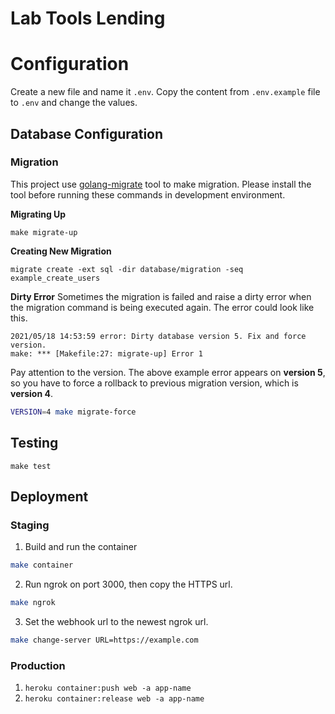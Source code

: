 # Lab Tools Lending

# Configuration
Create a new file and name it `.env`. Copy the content from `.env.example` file to `.env` and change the values.

## Database Configuration
### Migration
This project use [golang-migrate](https://github.com/golang-migrate/migrate) tool to make migration. Please install the tool before running these commands in development environment.

**Migrating Up**
```
make migrate-up
```

**Creating New Migration**
```
migrate create -ext sql -dir database/migration -seq example_create_users
```

**Dirty Error**
Sometimes the migration is failed and raise a dirty error when the migration command is being executed again. The error could look like this.
```log
2021/05/18 14:53:59 error: Dirty database version 5. Fix and force version.
make: *** [Makefile:27: migrate-up] Error 1
```

Pay attention to the version. The above example error appears on **version 5**, so you have to force a rollback to previous migration version, which is **version 4**.
```bash
VERSION=4 make migrate-force
```

## Testing
```
make test
```

## Deployment
### Staging
1. Build and run the container
```bash
make container
```
2. Run ngrok on port 3000, then copy the HTTPS url.
  ```bash
  make ngrok
  ```
3. Set the webhook url to the newest ngrok url.
  ```bash
  make change-server URL=https://example.com
  ```

### Production
1. `heroku container:push web -a app-name`
2. `heroku container:release web -a app-name`